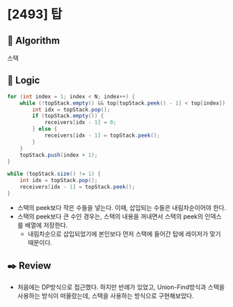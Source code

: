 # [2493] 탑

## :pushpin: **Algorithm**

스택

## :round_pushpin: **Logic**

```java
for (int index = 1; index < N; index++) {
    while (!topStack.empty() && top[topStack.peek() - 1] < top[index]) {
        int idx = topStack.pop();
        if (topStack.empty()) {
            receivers[idx - 1] = 0;
        } else {
            receivers[idx - 1] = topStack.peek();
        }
    }
    topStack.push(index + 1);
}

while (topStack.size() != 1) {
    int idx = topStack.pop();
    receivers[idx - 1] = topStack.peek();
}
```

- 스택의 peek보다 작은 수들을 넣는다. 이때, 삽입되는 수들은 내림차순이어야 한다.
- 스택의 peek보다 큰 수인 경우는, 스택의 내용을 꺼내면서 스택의 peek의 인덱스를 배열에 저장한다.
    - 내림차순으로 삽입되었기에 본인보다 먼저 스택에 들어간 탑에 레이저가 맞기 때문이다.

## :black_nib: **Review**
- 처음에는 DP방식으로 접근했다. 하지만 반례가 있었고, Union-Find방식과 스택을 사용하는 방식이 떠올랐는데, 스택을 사용하는 방식으로 구현해보았다.